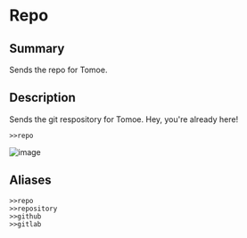 # Repo
## Summary
Sends the repo for Tomoe.

## Description
Sends the git respository for Tomoe. Hey, you're already here!

```
>>repo
```

![image](https://user-images.githubusercontent.com/46751150/93501372-f7130800-f8da-11ea-8eea-2979c2182a49.png)

## Aliases
```
>>repo
>>repository
>>github
>>gitlab
```
